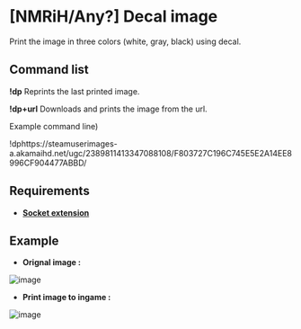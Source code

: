 # [NMRiH/Any?] Decal image
Print the image in three colors (white, gray, black) using decal.

## Command list

**!dp**
Reprints the last printed image.

**!dp+url**
Downloads and prints the image from the url.

Example command line)

!dphttps://steamuserimages-a.akamaihd.net/ugc/2389811413347088108/F803727C196C745E5E2A14EE8996CF904477ABBD/

## Requirements
* [**Socket extension**](http://forums.alliedmods.net/showthread.php?t=67640)


## Example

* **Orignal image :**

![image](https://github.com/user-attachments/assets/75c63c99-cb53-41d4-baa3-bfe270a2f5f2)


* **Print image to ingame :**

![image](https://github.com/user-attachments/assets/cbbdcb56-9aba-42ad-aab1-e92a2976cede)
